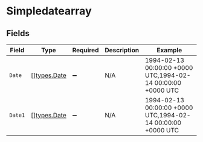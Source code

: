 # Simpledatearray


## Fields

| Field                                                       | Type                                                        | Required                                                    | Description                                                 | Example                                                     |
| ----------------------------------------------------------- | ----------------------------------------------------------- | ----------------------------------------------------------- | ----------------------------------------------------------- | ----------------------------------------------------------- |
| `Date`                                                      | [][types.Date](../../types/date.md)                         | :heavy_minus_sign:                                          | N/A                                                         | 1994-02-13 00:00:00 +0000 UTC,1994-02-14 00:00:00 +0000 UTC |
| `Date1`                                                     | [][types.Date](../../types/date.md)                         | :heavy_minus_sign:                                          | N/A                                                         | 1994-02-13 00:00:00 +0000 UTC,1994-02-14 00:00:00 +0000 UTC |